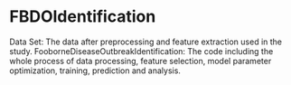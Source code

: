 # FBDOIdentification
Data Set: The data after preprocessing and feature extraction used in the study.  FooborneDiseaseOutbreakIdentification: The code including the whole process of data processing, feature selection, model parameter optimization, training, prediction and analysis.
